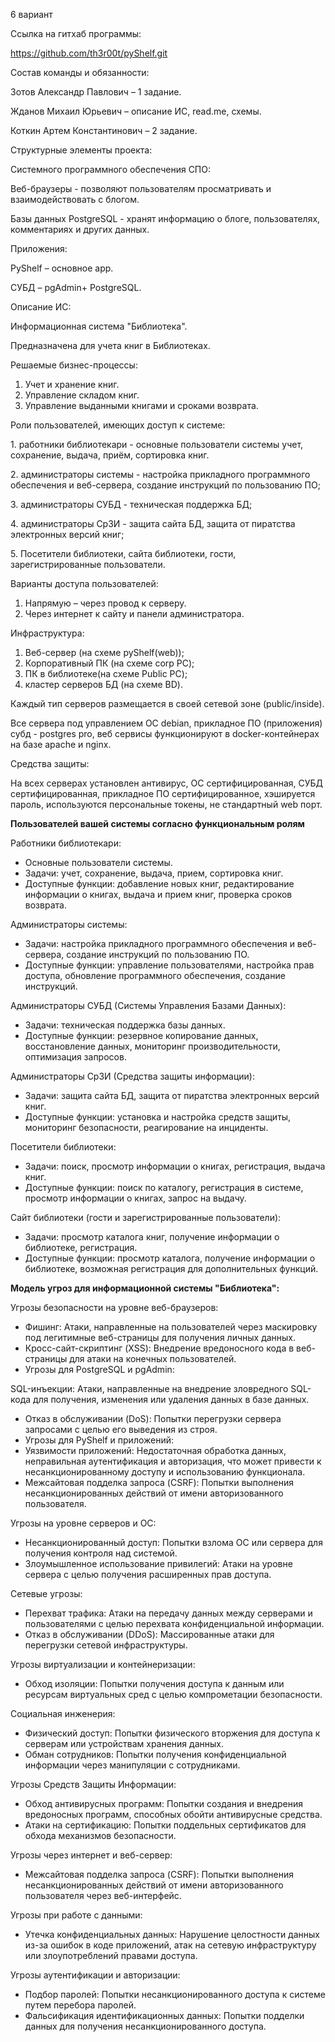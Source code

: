 6 вариант

Ссылка на гитхаб программы: 

<https://github.com/th3r00t/pyShelf.git>

Состав команды и обязанности: 

Зотов Александр Павлович – 1 задание.

Жданов Михаил Юрьевич – описание ИС, read.me, схемы.

Коткин Артем  Константинович – 2 задание.

Структурные элементы проекта:

Системного программного обеспечения СПО:

Веб-браузеры - позволяют пользователям просматривать и взаимодействовать с блогом.

Базы данных PostgreSQL  - хранят информацию о блоге, пользователях, комментариях и других данных.

Приложения:

PyShelf – основное app.

СУБД – pgAdmin+ PostgreSQL.

Описание ИС:

Информационная система "Библиотека".

Предназначена для учета книг в Библиотеках.

Решаемые бизнес-процессы:

1. Учет и хранение книг.
1. Управление складом книг.
1. Управление выданными книгами и сроками возврата.

Роли пользователей, имеющих доступ к системе:

1\. работники библиотекари - основные пользователи системы учет, сохранение, выдача, приём, сортировка книг.

2\. администраторы системы - настройка прикладного программного обеспечения и веб-сервера, создание инструкций по пользованию ПО;

3\. администраторы СУБД - техническая поддержка БД;

4\. администраторы СрЗИ - защита сайта БД, защита от пиратства электронных версий книг;

5\. Посетители библиотеки, сайта библиотеки, гости, зарегистрированные пользователи.

Варианты доступа пользователей:

1. Напрямую – через провод к  серверу.
1. Через интернет к  сайту и панели администратора.

Инфраструктура: 

1. Веб-сервер (на схеме pyShelf(web));
1. Корпоративный ПК (на схеме corp PC);
1. ПК в библиотеке(на схеме Public PC);
1. кластер серверов БД (на схеме BD).

Каждый тип серверов размещается в своей сетевой зоне (public/inside).

Все сервера под управлением ОС debian, прикладное ПО (приложения) субд - postgres pro, веб сервисы функционируют в docker-контейнерах на базе  apache и nginx.

Средства защиты:

На всех серверах установлен антивирус, ОС сертифицированная, СУБД сертифицированная, прикладное ПО сертифицированное, хэшируется пароль, используются  персональные токены, не  стандартный web порт.

**Пользователей вашей системы согласно функциональным ролям**

Работники библиотекари:

- Основные пользователи системы.
- Задачи: учет, сохранение, выдача, прием, сортировка книг.
- Доступные функции: добавление новых книг, редактирование информации о книгах, выдача и прием книг, проверка сроков возврата.

Администраторы системы:

- Задачи: настройка прикладного программного обеспечения и веб-сервера, создание инструкций по пользованию ПО.
- Доступные функции: управление пользователями, настройка прав доступа, обновление программного обеспечения, создание инструкций.

Администраторы СУБД (Системы Управления Базами Данных):

- Задачи: техническая поддержка базы данных.
- Доступные функции: резервное копирование данных, восстановление данных, мониторинг производительности, оптимизация запросов.

Администраторы СрЗИ (Средства защиты информации):

- Задачи: защита сайта БД, защита от пиратства электронных версий книг.
- Доступные функции: установка и настройка средств защиты, мониторинг безопасности, реагирование на инциденты.

Посетители библиотеки:

- Задачи: поиск, просмотр информации о книгах, регистрация, выдача книг.
- Доступные функции: поиск по каталогу, регистрация в системе, просмотр информации о книгах, запрос на выдачу.

Сайт библиотеки (гости и зарегистрированные пользователи):

- Задачи: просмотр каталога книг, получение информации о библиотеке, регистрация.
- Доступные функции: просмотр каталога, получение информации о библиотеке, возможная регистрация для дополнительных функций.

**Модель угроз для информационной системы "Библиотека":**

Угрозы безопасности на уровне веб-браузеров:

- Фишинг: Атаки, направленные на пользователей через маскировку под легитимные веб-страницы для получения личных данных.
- Кросс-сайт-скриптинг (XSS): Внедрение вредоносного кода в веб-страницы для атаки на конечных пользователей.
- Угрозы для PostgreSQL и pgAdmin:

SQL-инъекции: Атаки, направленные на внедрение зловредного SQL-кода для получения, изменения или удаления данных в базе данных.

- Отказ в обслуживании (DoS): Попытки перегрузки сервера запросами с целью его выведения из строя.
- Угрозы для PyShelf и приложений:
- Уязвимости приложений: Недостаточная обработка данных, неправильная аутентификация и авторизация, что может привести к несанкционированному доступу и использованию функционала.
- Межсайтовая подделка запроса (CSRF): Попытки выполнения несанкционированных действий от имени авторизованного пользователя.

Угрозы на уровне серверов и ОС:

- Несанкционированный доступ: Попытки взлома ОС или сервера для получения контроля над системой.
- Злоумышленное использование привилегий: Атаки на уровне сервера с целью получения расширенных прав доступа.

Сетевые угрозы:

- Перехват трафика: Атаки на передачу данных между серверами и пользователями с целью перехвата конфиденциальной информации.
- Отказ в обслуживании (DDoS): Массированные атаки для перегрузки сетевой инфраструктуры.

Угрозы виртуализации и контейнеризации:

- Обход изоляции: Попытки получения доступа к данным или ресурсам виртуальных сред с целью компрометации безопасности.

Социальная инженерия:

- Физический доступ: Попытки физического вторжения для доступа к серверам или устройствам хранения данных.
- Обман сотрудников: Попытки получения конфиденциальной информации через манипуляции с сотрудниками.

Угрозы Средств Защиты Информации:

- Обход антивирусных программ: Попытки создания и внедрения вредоносных программ, способных обойти антивирусные средства.
- Атаки на сертификацию: Попытки поддельных сертификатов для обхода механизмов безопасности.

Угрозы через интернет и веб-сервер:

- Межсайтовая подделка запроса (CSRF): Попытки выполнения несанкционированных действий от имени авторизованного пользователя через веб-интерфейс.

Угрозы при работе с данными:

- Утечка конфиденциальных данных: Нарушение целостности данных из-за ошибок в коде приложений, атак на сетевую инфраструктуру или злоупотреблений правами доступа.

Угрозы аутентификации и авторизации:

- Подбор паролей: Попытки несанкционированного доступа к системе путем перебора паролей.
- Фальсификация идентификационных данных: Попытки подделки данных для получения несанкционированного доступа.






